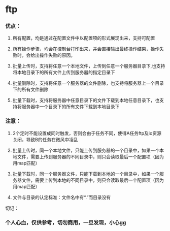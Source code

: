 # ftp

### 优点：
1. 所有配置，均是通过在配置文件中以配置项的形式展现出来，支持可配置

2. 所有操作步骤，均会在控制台打印出来，并会直接输出最终操作结果，操作失败时，会给出操作失败的原因。

3. 批量上传时，支持将任意一个本地文件，上传到任意一个服务器目录下,也支持将本地目录下的所有文件上传到服务器的指定目录下

4. 批量删除时，支持将任意一个服务器的文件删除，也支持将服务器上一个目录下的所有文件删除

5. 批量下载时，支持将服务器中任意目录下的文件下载到本地任意目录下，也支持将服务器中一个目录下的所有文件下载到本地目录下

### 注意：
1. 2个定时不能设置成同时触发，否则会由于任务不同，使得A任务ftp及io资源关闭，导致B的任务在微风中凌乱

2. 批量上传时，同一个本地文件，只能上传到服务器的一个目录中，如果一个本地文件，需要上传到服务器的不同目录中，则只会读取最后一个配置项（因为用map匹配）

3. 批量下载时，同一个服务器文件，只能下载到本地的一个目录中，如果一个服务器文件，需要上传到本地的不同目录中，则只会读取最后一个配置项（因为用map匹配）

4. 文件与目录的认定标准：文件名中有“.”而目录没有

切记：
### 个人心血，仅供参考，切勿商用，一旦发现，小心gg

